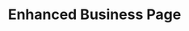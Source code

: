 ---
title: Enhanced Business Page
class: enhanced-business-page
image_path: /images/products/business-page.jpg
target_path: http://demos.ownlocal.com/en-us/business/
devices_path: /preview?website=demos.ownlocal.com/en-us/business/&fullscreen=false&desktop-only=false
---